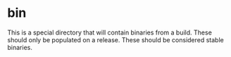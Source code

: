 # bin

This is a special directory that will contain binaries from a build.
These should only be populated on a release.
These should be considered stable binaries.
